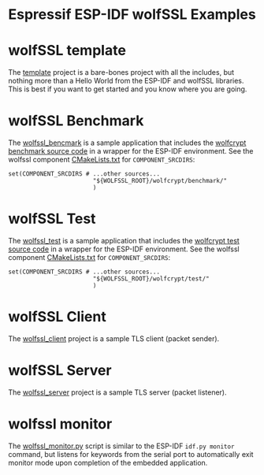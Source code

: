 # Espressif ESP-IDF wolfSSL Examples

# wolfSSL template

The [template](./template/README.md) project is a bare-bones project with all the includes, but nothing more
than a Hello World from the ESP-IDF and wolfSSL libraries. This is best if you want to get started and you know
where you are going.

# wolfSSL Benchmark

The [wolfssl_bencmark](./wolfssl_benchmark/README.md) is a sample application that includes the [wolfcrypt benchmark source code](https://github.com/wolfSSL/wolfssl/tree/master/wolfcrypt/benchmark)
in a wrapper for the ESP-IDF environment. See the wolfssl component [CMakeLists.txt](./wolfssl_benchmark/components/wolfssl/CMakeLists.txt) for `COMPONENT_SRCDIRS`:


```
set(COMPONENT_SRCDIRS # ...other sources...
                        "${WOLFSSL_ROOT}/wolfcrypt/benchmark/"
                        )
```

# wolfSSL Test

The [wolfssl_test](./wolfssl_test/README.md) is a sample application that includes the [wolfcrypt test source code](https://github.com/wolfSSL/wolfssl/tree/master/wolfcrypt/test)
in a wrapper for the ESP-IDF environment. See the wolfssl component [CMakeLists.txt](./wolfssl_test/components/wolfssl/CMakeLists.txt) for `COMPONENT_SRCDIRS`:


```
set(COMPONENT_SRCDIRS # ...other sources...
                        "${WOLFSSL_ROOT}/wolfcrypt/test/"
                        )
```

# wolfSSL Client

The [wolfssl_client](./wolfssl_client/README.md) project is a sample TLS client (packet sender).

# wolfSSL Server

The [wolfssl_server](./wolfssl_server/README.md) project is a sample TLS server (packet listener).

# wolfssl monitor

The [wolfssl_monitor.py](../../wolfssl_monitor.py) script is similar to the ESP-IDF `idf.py monitor`
command, but listens for keywords from the serial port to automatically exit monitor mode upon completion
of the embedded application. 
